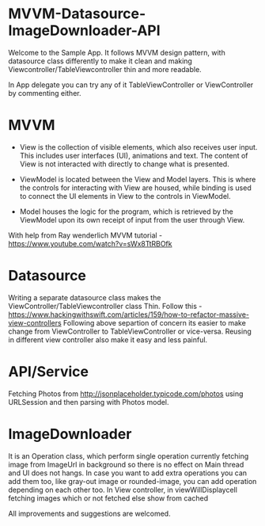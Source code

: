 # MVVM-Datasource-ImageDownloader-API

Welcome to the Sample App. It follows MVVM design pattern, with datasource class differently to make it clean and making Viewcontroller/TableViewcontroller thin and more readable.

In App delegate you can try any of it TableViewController or ViewController by commenting either.
 
# MVVM
* View is the collection of visible elements, which also receives user input. This includes user interfaces (UI), animations and text. The content of View is not interacted with directly to change what is presented.

* ViewModel is located between the View and Model layers. This is where the controls for interacting with View are housed, while binding is used to connect the UI elements in View to the controls in ViewModel.

* Model houses the logic for the program, which is retrieved by the ViewModel upon its own receipt of input from the user through View.

With help from Ray wenderlich MVVM tutorial - https://www.youtube.com/watch?v=sWx8TtRBOfk

# Datasource
Writing a separate datasource class makes the ViewController/TableViewcontroller class Thin.
Follow this - https://www.hackingwithswift.com/articles/159/how-to-refactor-massive-view-controllers
Following above separtion of concern its easier to make change from ViewController to TableViewController or vice-versa. Reusing in different view controller also make it easy and less painful.

# API/Service
Fetching Photos from http://jsonplaceholder.typicode.com/photos using URLSession and then parsing with Photos model. 

# ImageDownloader
It is an Operation class, which perform single operation currently fetching image from ImageUrl in background so there is no effect on Main thread and UI does not hangs. In case you want to add extra operations you can add them too, like gray-out image or rounded-image, you can add operation depending on each other too. In View controller, in viewWillDisplaycell fetching images which or not fetched else show from cached

All improvements and suggestions are welcomed.

  
